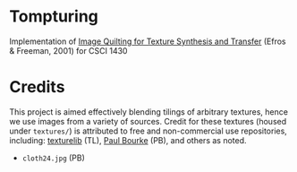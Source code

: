 # Tompturing

Implementation of [Image Quilting for Texture Synthesis and Transfer](https://people.eecs.berkeley.edu/~efros/research/quilting/quilting.pdf) (Efros & Freeman, 2001) for CSCI 1430

# Credits

This project is aimed effectively blending tilings of arbitrary textures, hence we use images from a variety of sources. Credit for these textures (housed under `textures/`) is attributed to free and non-commercial use repositories, including: [texturelib](http://texturelib.com/) (TL), [Paul Bourke](http://paulbourke.net/) (PB), and others as noted.
- `cloth24.jpg` (PB)
